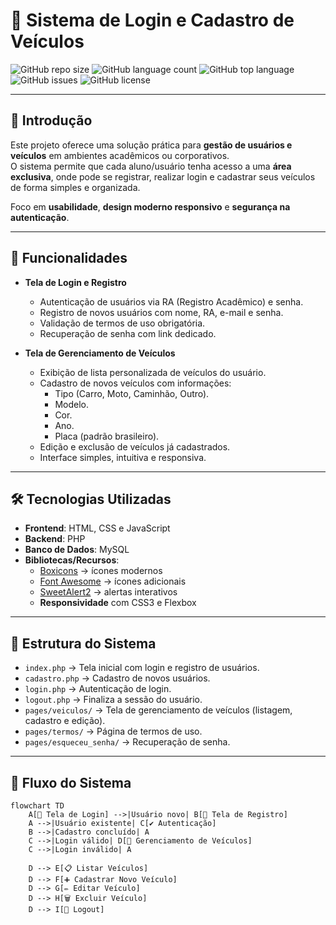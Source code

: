 # 🚗 Sistema de Login e Cadastro de Veículos

![GitHub repo size](https://img.shields.io/github/repo-size/SEU_USUARIO/SEU_REPOSITORIO)
![GitHub language count](https://img.shields.io/github/languages/count/SEU_USUARIO/SEU_REPOSITORIO)
![GitHub top language](https://img.shields.io/github/languages/top/SEU_USUARIO/SEU_REPOSITORIO)
![GitHub issues](https://img.shields.io/github/issues/SEU_USUARIO/SEU_REPOSITORIO)
![GitHub license](https://img.shields.io/github/license/SEU_USUARIO/SEU_REPOSITORIO)

---

## 📌 Introdução
Este projeto oferece uma solução prática para **gestão de usuários e veículos** em ambientes acadêmicos ou corporativos.  
O sistema permite que cada aluno/usuário tenha acesso a uma **área exclusiva**, onde pode se registrar, realizar login e cadastrar seus veículos de forma simples e organizada.  

Foco em **usabilidade**, **design moderno responsivo** e **segurança na autenticação**.

---

## 🎯 Funcionalidades
- **Tela de Login e Registro**
  - Autenticação de usuários via RA (Registro Acadêmico) e senha.
  - Registro de novos usuários com nome, RA, e-mail e senha.
  - Validação de termos de uso obrigatória.
  - Recuperação de senha com link dedicado.

- **Tela de Gerenciamento de Veículos**
  - Exibição de lista personalizada de veículos do usuário.
  - Cadastro de novos veículos com informações:
    - Tipo (Carro, Moto, Caminhão, Outro).
    - Modelo.
    - Cor.
    - Ano.
    - Placa (padrão brasileiro).
  - Edição e exclusão de veículos já cadastrados.
  - Interface simples, intuitiva e responsiva.

---

## 🛠 Tecnologias Utilizadas
- **Frontend**: HTML, CSS e JavaScript  
- **Backend**: PHP  
- **Banco de Dados**: MySQL  
- **Bibliotecas/Recursos**:  
  - [Boxicons](https://boxicons.com/) → ícones modernos  
  - [Font Awesome](https://fontawesome.com/) → ícones adicionais  
  - [SweetAlert2](https://sweetalert2.github.io/) → alertas interativos  
  - **Responsividade** com CSS3 e Flexbox  

---

## 📂 Estrutura do Sistema
- `index.php` → Tela inicial com login e registro de usuários.  
- `cadastro.php` → Cadastro de novos usuários.  
- `login.php` → Autenticação de login.  
- `logout.php` → Finaliza a sessão do usuário.  
- `pages/veiculos/` → Tela de gerenciamento de veículos (listagem, cadastro e edição).  
- `pages/termos/` → Página de termos de uso.  
- `pages/esqueceu_senha/` → Recuperação de senha.  

---

## 🔄 Fluxo do Sistema

```mermaid
flowchart TD
    A[🔑 Tela de Login] -->|Usuário novo| B[📝 Tela de Registro]
    A -->|Usuário existente| C[✔️ Autenticação]
    B -->|Cadastro concluído| A
    C -->|Login válido| D[🚙 Gerenciamento de Veículos]
    C -->|Login inválido| A

    D --> E[📋 Listar Veículos]
    D --> F[➕ Cadastrar Novo Veículo]
    D --> G[✏️ Editar Veículo]
    D --> H[🗑️ Excluir Veículo]
    D --> I[🚪 Logout]
